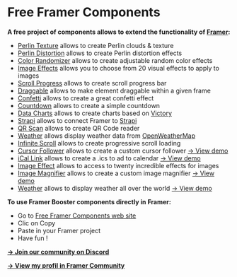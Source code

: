 # Free Framer Components

**A free project of components allows to extend the functionality of [Framer](https://www.framer.com):**
* [Perlin Texture](https://github.com/yannbellot/framer-booster/blob/main/components/perlin-texture.ts) allows to create Perlin clouds & texture
* [Perlin Distortion](https://github.com/yannbellot/framer-booster/blob/main/components/perlin-distortion.ts) allows to create Perlin distortion effects
* [Color Randomizer](https://github.com/yannbellot/framer-booster/blob/main/components/color-randomizer.ts) allows to create adjustable random color effects
* [Image Effects](https://github.com/yannbellot/framer-booster/blob/main/components/image-effect.ts) allows you to choose from 20 visual effects to apply to images
* [Scroll Progress](https://github.com/yannbellot/framer-booster/blob/main/components/scroll-progress.ts) allows to create scroll progress bar
* [Draggable](https://github.com/yannbellot/framer-booster/blob/main/components/draggable.ts) allows to make element draggable within a given frame
* [Confetti](https://github.com/yannbellot/framer-booster/blob/main/components/confetti.ts) allows to create a great confetti effect
* [Countdown](https://github.com/yannbellot/framer-booster/blob/main/components/countdown.ts) allows to create a simple countdown
* [Data Charts](https://github.com/yannbellot/framer-booster/blob/main/components/data-charts.ts) allows to create charts based on [Victory](https://formidable.com/open-source/victory)
* [Strapi](https://github.com/yannbellot/framer-booster/blob/main/components/strapi.ts) allows to connect Framer to [Strapi](https://strapi.io/)
* [QR Scan](https://github.com/yannbellot/framer-booster/blob/main/components/qr-scan.ts) allows to create QR Code reader
* [Weather](https://github.com/yannbellot/framer-booster/blob/main/components/weather.ts) allows display weather data from [OpenWeatherMap](https://openweathermap.org/current)
* [Infinite Scroll](https://github.com/yannbellot/framer-booster/blob/main/components/infinite-scroll.ts) allows to create progressive scroll loading
* [Cursor Follower](https://github.com/yannbellot/framer-booster/blob/main/components/cursor-follower.ts) allows to create a custom cursor follower [→ View demo](https://cursor-follower.framer.website/)
* [iCal Link](https://github.com/yannbellot/framer-booster/blob/main/components/ical-link.ts) allows to create a .ics to ad to calendar [→ View demo](https://ical-link.framer.website/)
* [Image Effect](https://github.com/yannbellot/framer-booster/blob/main/components/image-effect.ts) allows to access to twenty incredible effects for images
* [Image Magnifier](https://github.com/yannbellot/framer-booster/blob/main/components/image-magnifier.ts) allows to create a custom image magnifier [→ View demo](https://imagemagnifier.framer.website)
* [Weather](https://github.com/yannbellot/framer-booster/blob/main/components/weather.ts) allows to display weather all over the world [→ View demo](https://weathercomponent.framer.website)

**To use Framer Booster components directly in Framer:**
* Go to [Free Framer Components web site](https://freecomponents.framer.website)
* Clic on Copy
* Paste in your Framer project
* Have fun !

**[→ Join our community on Discord](https://discord.gg/h6xpD6XD)**

**[→ View my profil in Framer Community](https://www.framer.community/u/8fa74b3e)**
